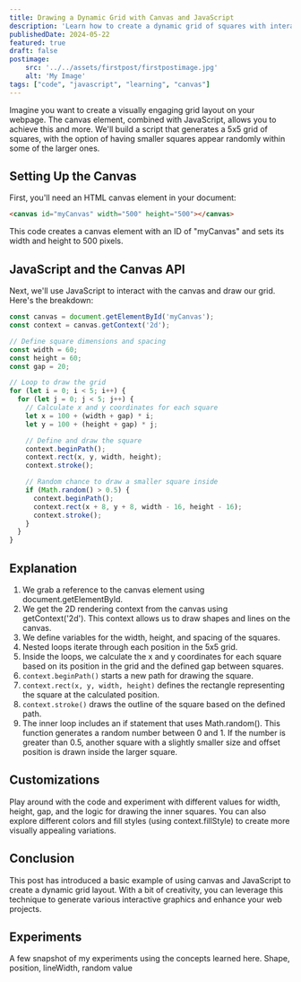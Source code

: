 ```yaml
---
title: Drawing a Dynamic Grid with Canvas and JavaScript
description: 'Learn how to create a dynamic grid of squares with interactive elements using HTML canvas and JavaScript. Explore customization options and unleash your creativity for engaging web graphics.'
publishedDate: 2024-05-22
featured: true
draft: false
postimage:
    src: '../../assets/firstpost/firstpostimage.jpg'
    alt: 'My Image'
tags: ["code", "javascript", "learning", "canvas"]
---
```


Imagine you want to create a visually engaging grid layout on your webpage. The canvas element, combined with JavaScript, allows you to achieve this and more. We'll build a script that generates a 5x5 grid of squares, with the option of having smaller squares appear randomly within some of the larger ones.

## Setting Up the Canvas
First, you'll need an HTML canvas element in your document:

```html
<canvas id="myCanvas" width="500" height="500"></canvas>
```
This code creates a canvas element with an ID of "myCanvas" and sets its width and height to 500 pixels.

## JavaScript and the Canvas API
Next, we'll use JavaScript to interact with the canvas and draw our grid. Here's the breakdown:

```javascript
const canvas = document.getElementById('myCanvas');
const context = canvas.getContext('2d');

// Define square dimensions and spacing
const width = 60;
const height = 60;
const gap = 20;

// Loop to draw the grid
for (let i = 0; i < 5; i++) {
  for (let j = 0; j < 5; j++) {
    // Calculate x and y coordinates for each square
    let x = 100 + (width + gap) * i;
    let y = 100 + (height + gap) * j;

    // Define and draw the square
    context.beginPath();
    context.rect(x, y, width, height);
    context.stroke();

    // Random chance to draw a smaller square inside
    if (Math.random() > 0.5) {
      context.beginPath();
      context.rect(x + 8, y + 8, width - 16, height - 16);
      context.stroke();
    }
  }
}
```
## Explanation
1. We grab a reference to the canvas element using document.getElementById.
2. We get the 2D rendering context from the canvas using getContext('2d'). This context allows us to draw shapes and lines on the canvas.
3. We define variables for the width, height, and spacing of the squares.
4. Nested loops iterate through each position in the 5x5 grid.
5. Inside the loops, we calculate the x and y coordinates for each square based on its position in the grid and the defined gap between squares.
6. `context.beginPath()` starts a new path for drawing the square.
7. `context.rect(x, y, width, height)` defines the rectangle representing the square at the calculated position.
8. `context.stroke()` draws the outline of the square based on the defined path.
9. The inner loop includes an if statement that uses Math.random(). This function generates a random number between 0 and 1. If the number is greater than 0.5, another square with a slightly smaller size and offset position is drawn inside the larger square.

## Customizations
Play around with the code and experiment with different values for width, height, gap, and the logic for drawing the inner squares. You can also explore different colors and fill styles (using context.fillStyle) to create more visually appealing variations.

## Conclusion
This post has introduced a basic example of using canvas and JavaScript to create a dynamic grid layout. With a bit of creativity, you can leverage this technique to generate various interactive graphics and enhance your web projects.

## Experiments
A few snapshot of my experiments using the concepts learned here. Shape, position, lineWidth, random value



